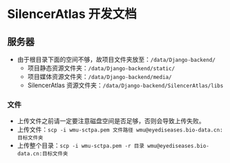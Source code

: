 # SilencerAtlas 开发文档

## 服务器

- 由于根目录下面的空间不够，故项目文件夹放至：`/data/Django-backend/`
    - 项目静态资源文件夹：`/data/Django-backend/static/`
    - 项目媒体资源文件夹：`/data/Django-backend/media/`
    - SilencerAtlas 资源文件夹：`/data/Django-backend/SilencerAtlas/libs`

### 文件

- 上传文件之前请一定要注意磁盘空间是否足够，否则会导致上传失败。
- 上传文件：`scp -i wmu-sctpa.pem 文件路径 wmu@eyediseases.bio-data.cn:目标文件夹`
- 上传整个目录：`scp -i wmu-sctpa.pem -r 目录 wmu@eyediseases.bio-data.cn:目标文件夹`
